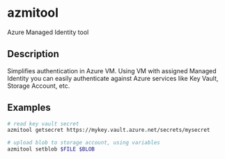 # azmitool
Azure Managed Identity tool

## Description

Simplifies authentication in Azure VM. Using VM with assigned Managed Identity you can easily authenticate against Azure services like Key Vault, Storage Account, etc.

## Examples

```bash
# read key vault secret
azmitool getsecret https://mykey.vault.azure.net/secrets/mysecret

# upload blob to storage account, using variables
azmitool setblob $FILE $BLOB
```
